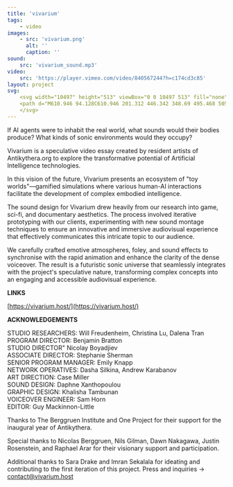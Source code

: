 ```yaml
---
title: 'vivarium'
tags:
    - video
images:
    - src: 'vivarium.png'
      alt: ''
      caption: ''
sound:
    src: 'vivarium_sound.mp3'
video:
    src: 'https://player.vimeo.com/video/840567244?h=c174cd3c85'
layout: project
svg:
    <svg width="10497" height="513" viewBox="0 0 10497 513" fill="none" xmlns="http://www.w3.org/2000/svg">
    <path d="M610.946 94.128C610.946 201.312 446.342 348.69 495.468 505H385.732L325.122 286.166C295.136 367.83 275.358 450.132 296.412 505H186.038L68.646 78.178C59.076 42.45 38.66 32.88 0.38 32.88V26.5H404.872V32.88C366.592 32.88 353.832 42.45 363.402 78.178L385.094 156.014C415.08 102.422 471.862 20.12 538.852 20.12C584.788 20.12 610.946 50.744 610.946 94.128ZM265.788 447.58C270.892 397.816 297.05 327.636 318.104 260.646L267.702 78.178C258.132 43.726 238.992 32.88 202.626 32.88C166.898 32.88 154.776 43.726 164.346 78.178L265.788 447.58ZM497.382 73.074C453.998 73.074 413.166 133.046 390.198 175.792L465.482 447.58C473.138 364.002 543.318 219.814 543.318 135.598C543.318 86.472 525.454 73.074 497.382 73.074ZM767.889 168.774C885.281 168.774 952.909 257.456 952.909 339.758C952.909 438.01 884.643 511.38 763.423 511.38C664.533 511.38 575.851 421.422 575.851 338.482C575.851 299.564 606.475 284.252 628.167 284.252C663.257 284.252 686.863 328.274 737.903 328.274C766.613 328.274 767.251 308.496 746.835 300.202C717.487 287.442 640.289 268.94 640.289 230.022C640.289 200.036 695.157 168.774 767.889 168.774ZM763.423 505C827.223 505 853.381 426.526 853.381 339.758C853.381 256.18 829.137 174.516 769.165 174.516C734.713 174.516 707.917 205.14 707.917 236.402C707.917 263.198 728.971 283.614 761.509 295.736C809.997 314.238 821.481 346.776 779.373 346.776C767.251 346.776 751.301 344.224 730.885 337.844C720.039 334.016 709.193 330.188 699.623 330.188C685.587 330.188 675.379 339.758 675.379 375.486C675.379 425.25 705.365 505 763.423 505ZM1184.39 175.154C1277.54 175.154 1306.88 202.588 1306.88 243.42C1306.88 315.514 1146.11 345.5 1220.75 402.282L1218.84 407.386C1218.84 407.386 1146.11 386.97 1146.11 341.034C1146.11 284.252 1236.7 262.56 1236.7 208.33C1236.7 186.638 1222.67 180.896 1190.77 180.896C1119.31 180.896 1100.17 210.882 1100.17 255.542V453.322C1100.17 489.05 1115.48 498.62 1153.76 498.62V505H952.794V498.62C991.074 498.62 1007.02 489.05 1007.02 453.322V226.832C1007.02 191.104 991.074 180.896 952.794 180.896V175.154H1184.39ZM1300.45 26.5H1501.42V32.88C1463.14 32.88 1447.19 42.45 1447.19 78.178V453.322C1447.19 489.05 1463.14 498.62 1501.42 498.62V505H1300.45V498.62C1338.73 498.62 1354.05 489.05 1354.05 453.322V78.178C1354.05 42.45 1338.73 32.88 1300.45 32.88V26.5ZM1722 26.5H1922.97V32.88C1884.69 32.88 1868.74 42.45 1868.74 78.178V148.996C1868.74 263.198 1619.92 212.796 1619.92 383.142C1619.92 422.06 1634.59 443.114 1662.03 443.114C1704.13 443.114 1736.03 343.586 1781.97 281.062C1803.02 251.714 1834.29 227.47 1852.79 227.47C1862.36 227.47 1868.74 233.85 1868.74 249.8C1868.74 277.872 1868.74 386.97 1868.74 453.322C1868.74 489.05 1884.69 498.62 1922.97 498.62V505H1722V498.62C1760.28 498.62 1775.59 489.05 1775.59 453.322C1775.59 416.956 1775.59 372.934 1775.59 357.622C1775.59 343.586 1773.68 336.568 1767.93 336.568C1748.16 336.568 1720.72 512.018 1614.81 512.018C1577.17 512.018 1520.39 500.534 1520.39 420.146C1520.39 250.438 1775.59 297.012 1775.59 126.028V78.178C1775.59 42.45 1760.28 32.88 1722 32.88V26.5ZM2435.52 258.732C2367.25 300.202 2462.95 358.898 2462.95 412.49C2462.95 466.082 2395.32 511.38 2310.47 511.38C2166.28 511.38 2105.03 456.512 2105.03 406.748C2105.03 316.152 2251.13 299.564 2251.13 260.008C2251.13 211.52 2112.05 206.416 2112.05 130.494C2112.05 64.78 2198.18 20.12 2293.88 20.12C2389.58 20.12 2446.36 59.676 2446.36 90.938C2446.36 150.91 2303.45 121.562 2346.83 184.724L2342.37 186.638C2282.4 119.01 2344.28 112.63 2344.28 68.608C2344.28 46.278 2321.31 26.5 2292.6 26.5C2248.58 26.5 2214.13 57.762 2214.13 128.58C2214.13 279.148 2344.92 200.036 2344.92 243.42C2344.92 272.13 2208.39 276.596 2208.39 390.798C2208.39 458.426 2256.88 505 2320.04 505C2370.44 505 2383.2 475.014 2383.2 448.218C2383.2 406.11 2341.09 393.35 2341.09 344.862C2341.09 297.65 2432.96 255.542 2432.96 255.542L2435.52 258.732ZM2823.63 453.322C2823.63 489.05 2839.58 498.62 2877.86 498.62V505H2676.89V498.62C2714.53 498.62 2730.48 489.05 2730.48 453.322V390.798C2715.17 422.698 2662.85 511.38 2564.6 511.38C2524.41 511.38 2485.49 490.326 2485.49 452.684C2485.49 372.934 2637.33 368.468 2637.33 335.93C2637.33 310.41 2535.89 305.944 2535.89 249.8C2535.89 207.054 2609.26 172.602 2667.96 172.602C2810.87 172.602 2823.63 266.388 2823.63 308.496V453.322ZM2607.35 488.412C2632.23 488.412 2654.56 475.014 2673.7 457.15C2710.07 422.698 2730.48 374.848 2730.48 324.446V265.75C2730.48 224.28 2718.36 180.896 2671.79 180.896C2637.33 180.896 2613.09 203.226 2613.09 228.108C2613.09 275.958 2697.94 263.836 2697.94 305.306C2697.94 340.396 2578.64 379.314 2578.64 457.15C2578.64 476.29 2586.93 488.412 2607.35 488.412ZM3103.37 175.154C3196.52 175.154 3225.87 202.588 3225.87 243.42C3225.87 315.514 3065.09 345.5 3139.74 402.282L3137.82 407.386C3137.82 407.386 3065.09 386.97 3065.09 341.034C3065.09 284.252 3155.69 262.56 3155.69 208.33C3155.69 186.638 3141.65 180.896 3109.75 180.896C3038.3 180.896 3019.16 210.882 3019.16 255.542V453.322C3019.16 489.05 3034.47 498.62 3072.75 498.62V505H2871.78V498.62C2910.06 498.62 2926.01 489.05 2926.01 453.322V226.832C2926.01 191.104 2910.06 180.896 2871.78 180.896V175.154H3103.37ZM3424.24 498.62C3458.05 498.62 3470.81 472.462 3470.81 472.462L3475.91 476.29C3475.91 476.29 3459.96 511.38 3392.97 511.38C3322.16 511.38 3285.79 483.946 3285.79 413.128V226.832C3285.79 191.104 3257.08 180.896 3219.44 180.896V175.154C3269.2 175.154 3316.41 146.444 3316.41 48.192H3400.63C3400.63 97.318 3356.61 156.014 3274.94 175.154H3474V180.896H3378.94V421.422C3378.94 478.204 3394.25 498.62 3424.24 498.62ZM3890.36 498.62V505H3816.99C3753.19 505 3713.63 471.186 3713.63 407.386C3713.63 340.396 3771.69 287.442 3771.69 242.144C3771.69 225.556 3762.76 216.624 3748.09 216.624C3667.06 216.624 3616.02 422.06 3616.02 422.06V453.322C3616.02 489.05 3631.97 498.62 3670.25 498.62V505H3469.28V498.62C3507.56 498.62 3522.87 489.05 3522.87 453.322V78.178C3522.87 42.45 3507.56 32.88 3469.28 32.88V26.5H3670.25V32.88C3631.97 32.88 3616.02 42.45 3616.02 78.178V395.902C3631.97 334.016 3683.01 175.154 3788.28 175.154C3830.39 175.154 3871.22 196.208 3871.22 245.972C3871.22 297.012 3806.14 349.328 3806.14 412.49C3806.14 464.806 3840.6 498.62 3890.36 498.62ZM4410.75 258.732C4343.13 300.202 4438.83 358.898 4438.83 412.49C4438.83 466.082 4376.94 505 4292.72 505C4131.95 505 4072.61 387.608 4072.61 265.75C4072.61 143.892 4149.81 26.5 4288.26 26.5C4383.96 26.5 4432.45 73.074 4432.45 117.734C4432.45 202.588 4258.27 161.118 4301.02 249.8L4295.91 251.714C4235.94 156.652 4330.37 148.358 4330.37 85.834C4330.37 53.934 4308.04 32.88 4278.69 32.88C4218.72 32.88 4174.69 139.426 4174.69 265.75C4174.69 392.712 4210.42 498.62 4294.64 498.62C4345.04 498.62 4365.46 475.014 4365.46 448.218C4365.46 406.11 4323.35 393.35 4323.35 344.862C4323.35 297.65 4408.84 255.542 4408.84 255.542L4410.75 258.732ZM4653.21 168.774C4770.6 168.774 4838.23 257.456 4838.23 339.758C4838.23 438.01 4769.96 511.38 4648.74 511.38C4549.85 511.38 4461.17 421.422 4461.17 338.482C4461.17 299.564 4491.8 284.252 4513.49 284.252C4548.58 284.252 4572.18 328.274 4623.22 328.274C4651.93 328.274 4652.57 308.496 4632.16 300.202C4602.81 287.442 4525.61 268.94 4525.61 230.022C4525.61 200.036 4580.48 168.774 4653.21 168.774ZM4648.74 505C4712.54 505 4738.7 426.526 4738.7 339.758C4738.7 256.18 4714.46 174.516 4654.49 174.516C4620.03 174.516 4593.24 205.14 4593.24 236.402C4593.24 263.198 4614.29 283.614 4646.83 295.736C4695.32 314.238 4706.8 346.776 4664.69 346.776C4652.57 346.776 4636.62 344.224 4616.21 337.844C4605.36 334.016 4594.51 330.188 4584.94 330.188C4570.91 330.188 4560.7 339.758 4560.7 375.486C4560.7 425.25 4590.69 505 4648.74 505ZM5071.5 26.5H5272.47V32.88C5234.19 32.88 5218.24 42.45 5218.24 78.178V148.996C5218.24 263.198 4969.42 212.796 4969.42 383.142C4969.42 422.06 4984.09 443.114 5011.53 443.114C5053.63 443.114 5085.53 343.586 5131.47 281.062C5152.52 251.714 5183.79 227.47 5202.29 227.47C5211.86 227.47 5218.24 233.85 5218.24 249.8C5218.24 277.872 5218.24 386.97 5218.24 453.322C5218.24 489.05 5234.19 498.62 5272.47 498.62V505H5071.5V498.62C5109.78 498.62 5125.09 489.05 5125.09 453.322C5125.09 416.956 5125.09 372.934 5125.09 357.622C5125.09 343.586 5123.18 336.568 5117.43 336.568C5097.66 336.568 5070.22 512.018 4964.31 512.018C4926.67 512.018 4869.89 500.534 4869.89 420.146C4869.89 250.438 5125.09 297.012 5125.09 126.028V78.178C5125.09 42.45 5109.78 32.88 5071.5 32.88V26.5ZM5624.24 262.56C5624.24 346.776 5347.35 370.382 5408.6 455.874C5426.46 480.756 5452.62 493.516 5485.16 493.516C5577.03 493.516 5606.38 388.884 5606.38 388.884L5613.39 392.074C5613.39 392.074 5585.96 511.38 5464.1 511.38C5355 511.38 5285.46 443.752 5285.46 339.758C5285.46 239.592 5367.13 168.774 5483.88 168.774C5577.03 168.774 5624.24 221.728 5624.24 262.56ZM5386.27 406.11C5418.8 365.278 5541.3 342.948 5541.3 238.954C5541.3 205.778 5527.9 174.516 5488.98 174.516C5431.56 174.516 5378.61 229.384 5378.61 339.758C5378.61 364.64 5381.16 386.97 5386.27 406.11ZM5994.32 262.56C5994.32 326.36 5814.4 345.5 5889.05 402.282L5887.13 407.386C5887.13 407.386 5827.8 386.97 5827.8 341.034C5827.8 284.252 5924.14 281.7 5924.14 227.47C5924.14 201.312 5897.98 174.516 5859.7 174.516C5801.64 174.516 5749.32 229.384 5749.32 339.758C5749.32 437.372 5787.6 493.516 5855.87 493.516C5947.1 493.516 5976.45 388.884 5976.45 388.884L5983.47 392.074C5983.47 392.074 5956.04 511.38 5834.18 511.38C5725.08 511.38 5656.18 443.752 5656.18 339.758C5656.18 239.592 5737.2 168.774 5853.96 168.774C5947.1 168.774 5994.32 221.728 5994.32 262.56ZM6504.59 453.322C6504.59 489.05 6520.54 498.62 6558.82 498.62V505H6357.85V498.62C6395.49 498.62 6411.44 489.05 6411.44 453.322V390.798C6396.13 422.698 6343.81 511.38 6245.56 511.38C6205.37 511.38 6166.45 490.326 6166.45 452.684C6166.45 372.934 6318.29 368.468 6318.29 335.93C6318.29 310.41 6216.85 305.944 6216.85 249.8C6216.85 207.054 6290.22 172.602 6348.92 172.602C6491.83 172.602 6504.59 266.388 6504.59 308.496V453.322ZM6288.31 488.412C6313.19 488.412 6335.52 475.014 6354.66 457.15C6391.03 422.698 6411.44 374.848 6411.44 324.446V265.75C6411.44 224.28 6399.32 180.896 6352.75 180.896C6318.29 180.896 6294.05 203.226 6294.05 228.108C6294.05 275.958 6378.9 263.836 6378.9 305.306C6378.9 340.396 6259.6 379.314 6259.6 457.15C6259.6 476.29 6267.89 488.412 6288.31 488.412ZM6883.37 412.49C6883.37 464.806 6918.46 498.62 6967.59 498.62V505H6894.22C6831.06 505 6791.5 471.186 6791.5 407.386C6791.5 340.396 6849.56 287.442 6849.56 242.144C6849.56 222.366 6839.99 210.244 6825.95 210.244C6749.39 210.244 6693.89 422.06 6693.89 422.06V453.322C6693.89 489.05 6709.2 498.62 6747.48 498.62V505H6546.51V498.62C6584.79 498.62 6600.74 489.05 6600.74 453.322V226.832C6600.74 191.104 6584.79 180.896 6546.51 180.896V175.154H6747.48V180.896C6709.2 180.896 6693.89 191.104 6693.89 226.832V398.454C6710.48 337.844 6766.62 168.774 6865.51 168.774C6922.93 168.774 6949.09 197.484 6949.09 239.592C6949.09 290.632 6883.37 349.328 6883.37 412.49ZM7175.53 26.5H7376.5V32.88C7338.22 32.88 7322.27 42.45 7322.27 78.178V148.996C7322.27 263.198 7073.45 212.796 7073.45 383.142C7073.45 422.06 7088.12 443.114 7115.56 443.114C7157.66 443.114 7189.56 343.586 7235.5 281.062C7256.55 251.714 7287.82 227.47 7306.32 227.47C7315.89 227.47 7322.27 233.85 7322.27 249.8C7322.27 277.872 7322.27 386.97 7322.27 453.322C7322.27 489.05 7338.22 498.62 7376.5 498.62V505H7175.53V498.62C7213.81 498.62 7229.12 489.05 7229.12 453.322C7229.12 416.956 7229.12 372.934 7229.12 357.622C7229.12 343.586 7227.21 336.568 7221.46 336.568C7201.69 336.568 7174.25 512.018 7068.34 512.018C7030.7 512.018 6973.92 500.534 6973.92 420.146C6973.92 250.438 7229.12 297.012 7229.12 126.028V78.178C7229.12 42.45 7213.81 32.88 7175.53 32.88V26.5ZM7626.83 78.178C7616.62 42.45 7596.84 32.88 7558.56 32.88V26.5H7764V32.88C7725.72 32.88 7712.32 42.45 7722.53 78.178L7748.05 170.05C7763.36 131.77 7813.12 20.12 7905.63 20.12C7950.93 20.12 7982.19 50.744 7982.19 94.128C7982.19 198.122 7806.74 326.998 7854.59 505H7744.22L7626.83 78.178ZM7856.51 73.074C7800.36 73.074 7762.08 154.738 7750.6 180.258L7823.97 447.58C7831.63 364.002 7915.2 219.814 7915.2 135.598C7915.2 86.472 7890.32 73.074 7856.51 73.074ZM8085.93 120.286C8052.75 120.286 8025.96 93.49 8025.96 60.952C8025.96 27.776 8052.75 0.979986 8085.93 0.979986C8118.47 0.979986 8145.26 27.776 8145.26 60.952C8145.26 93.49 8118.47 120.286 8085.93 120.286ZM8132.5 453.322C8132.5 489.05 8147.81 498.62 8186.09 498.62V505H7985.12V498.62C8023.4 498.62 8039.35 489.05 8039.35 453.322V226.832C8039.35 191.104 8023.4 180.896 7985.12 180.896V175.154H8132.5V453.322ZM8348.1 175.154C8445.07 175.154 8491.01 173.878 8506.96 233.85C8522.91 293.822 8446.35 511.38 8311.73 511.38C8129.9 511.38 8304.71 205.778 8173.28 180.896V175.154H8251.76C8402.96 175.154 8275.36 482.67 8350.65 482.67C8482.71 482.67 8514.61 180.896 8349.37 180.896L8348.1 175.154ZM8853.48 453.322C8853.48 489.05 8869.43 498.62 8907.71 498.62V505H8706.74V498.62C8744.38 498.62 8760.33 489.05 8760.33 453.322V390.798C8745.02 422.698 8692.7 511.38 8594.45 511.38C8554.26 511.38 8515.34 490.326 8515.34 452.684C8515.34 372.934 8667.18 368.468 8667.18 335.93C8667.18 310.41 8565.74 305.944 8565.74 249.8C8565.74 207.054 8639.11 172.602 8697.81 172.602C8840.72 172.602 8853.48 266.388 8853.48 308.496V453.322ZM8637.2 488.412C8662.08 488.412 8684.41 475.014 8703.55 457.15C8739.91 422.698 8760.33 374.848 8760.33 324.446V265.75C8760.33 224.28 8748.21 180.896 8701.63 180.896C8667.18 180.896 8642.94 203.226 8642.94 228.108C8642.94 275.958 8727.79 263.836 8727.79 305.306C8727.79 340.396 8608.49 379.314 8608.49 457.15C8608.49 476.29 8616.78 488.412 8637.2 488.412ZM9133.22 175.154C9226.37 175.154 9255.72 202.588 9255.72 243.42C9255.72 315.514 9094.94 345.5 9169.59 402.282L9167.67 407.386C9167.67 407.386 9094.94 386.97 9094.94 341.034C9094.94 284.252 9185.54 262.56 9185.54 208.33C9185.54 186.638 9171.5 180.896 9139.6 180.896C9068.14 180.896 9049 210.882 9049 255.542V453.322C9049 489.05 9064.32 498.62 9102.6 498.62V505H8901.63V498.62C8939.91 498.62 8955.86 489.05 8955.86 453.322V226.832C8955.86 191.104 8939.91 180.896 8901.63 180.896V175.154H9133.22ZM9369.41 120.286C9336.23 120.286 9309.43 93.49 9309.43 60.952C9309.43 27.776 9336.23 0.979986 9369.41 0.979986C9401.94 0.979986 9428.74 27.776 9428.74 60.952C9428.74 93.49 9401.94 120.286 9369.41 120.286ZM9415.98 453.322C9415.98 489.05 9431.29 498.62 9469.57 498.62V505H9268.6V498.62C9306.88 498.62 9322.83 489.05 9322.83 453.322V226.832C9322.83 191.104 9306.88 180.896 9268.6 180.896V175.154H9415.98V453.322ZM9884.07 180.896C9845.79 180.896 9829.84 191.104 9829.84 226.832V453.322C9829.84 489.05 9845.79 498.62 9884.07 498.62V505H9683.1V498.62C9720.74 498.62 9736.69 489.05 9736.69 453.322V281.7C9720.11 342.31 9663.32 511.38 9565.07 511.38C9507.65 511.38 9481.49 482.67 9481.49 440.562C9481.49 388.884 9547.21 330.826 9547.21 267.664C9547.21 215.348 9512.12 180.896 9462.99 180.896V175.154H9558.69C9603.35 175.154 9639.08 210.882 9639.08 255.542C9639.08 323.808 9581.02 392.074 9581.02 437.372C9581.02 457.788 9590.59 469.91 9604.63 469.91C9681.19 469.91 9736.69 258.094 9736.69 258.094V226.832C9736.69 191.104 9720.74 180.896 9683.1 180.896V175.154H9884.07V180.896ZM10442.6 453.322C10442.6 489.05 10458.5 498.62 10496.8 498.62V505H10295.8V498.62C10334.1 498.62 10349.4 489.05 10349.4 453.322V295.736C10349.4 233.85 10337.9 210.244 10323.9 210.244C10279.9 210.244 10246.1 411.852 10236.5 474.376C10242.2 492.878 10258.8 498.62 10287.5 498.62V505H10086.6V498.62C10124.8 498.62 10140.8 489.05 10140.8 453.322V295.736C10140.8 233.85 10129.3 210.244 10114.6 210.244C10071.3 210.244 10036.8 411.214 10027.2 474.376C10033.6 492.878 10049.6 498.62 10078.9 498.62V505H9877.94V498.62C9916.22 498.62 9931.53 489.05 9931.53 453.322V226.832C9931.53 191.104 9916.22 180.896 9877.94 180.896V175.154H10078.9V180.896C10040.6 180.896 10024.7 191.104 10024.7 226.832V441.2C10036.8 351.242 10071.9 168.774 10153.6 168.774C10195.7 168.774 10233.9 205.14 10233.9 303.392V441.2C10246.1 351.242 10280.5 168.774 10362.2 168.774C10404.3 168.774 10442.6 205.14 10442.6 303.392V453.322Z" />
    </svg>
---
```


If AI agents were to inhabit the real world, what sounds would their bodies produce? What kinds of sonic environments would they occupy?

Vivarium is a speculative video essay created by resident artists of Antikythera.org to explore the transformative potential of Artificial Intelligence technologies.

In this vision of the future, Vivarium presents an ecosystem of "toy worlds"—gamified simulations where various human-AI interactions facilitate the development of complex embodied intelligence.

The sound design for Vivarium drew heavily from our research into game, sci-fi, and documentary aesthetics. The process involved iterative prototyping with our clients, experimenting with new sound montage techniques to ensure an innovative and immersive audiovisual experience that effectively communicates this intricate topic to our audience.

We carefully crafted emotive atmospheres, foley, and sound effects to synchronise with the rapid animation and enhance the clarity of the dense voiceover. The result is a futuristic sonic universe that seamlessly integrates with the project's speculative nature, transforming complex concepts into an engaging and accessible audiovisual experience.

<div class="project-extras" markdown="1">

**LINKS**

[https://vivarium.host/](https://vivarium.host/)

**ACKNOWLEDGEMENTS**

STUDIO RESEARCHERS: Will Freudenheim, Christina Lu, Dalena Tran<br/>
PROGRAM DIRECTOR: Benjamin Bratton<br/>
STUDIO DIRECTOR" Nicolay Boyadjiev<br/>
ASSOCIATE DIRECTOR: Stephanie Sherman<br/>
SENIOR PROGRAM MANAGER: Emily Knapp<br/>
NETWORK OPERATIVES: Dasha Silkina, Andrew Karabanov<br/>
ART DIRECTION: Case Miller<br/>
SOUND DESIGN: Daphne Xanthopoulou<br/>
GRAPHIC DESIGN: Khalisha Tambunan<br/>
VOICEOVER ENGINEER: Sam Horn<br/>
EDITOR: Guy Mackinnon-Little<br/>

Thanks to The Berggruen Institute and One Project for their support for the inaugural year of Antikythera.

Special thanks to Nicolas Berggruen, Nils Gilman, Dawn Nakagawa, Justin Rosenstein, and Raphael Arar for their visionary support and participation.

Additional thanks to Sara Drake and Imran Sekalala for ideating and contributing to the first iteration of this project.
Press and inquiries → contact@vivarium.host
</div>
